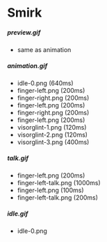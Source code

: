 # Smirk
##### preview.gif
* same as animation

##### animation.gif
* idle-0.png (640ms)
* finger-left.png (200ms)
* finger-right.png (200ms)
* finger-left.png (200ms)
* finger-right.png (200ms)
* finger-left.png (200ms)
* visorglint-1.png (120ms)
* visorglint-2.png (120ms)
* visorglint-3.png (400ms)

##### talk.gif
* finger-left.png (200ms)
* finger-left-talk.png (1000ms)
* finger-left.png (100ms)
* finger-left-talk.png (200ms)

##### idle.gif
* idle-0.png

